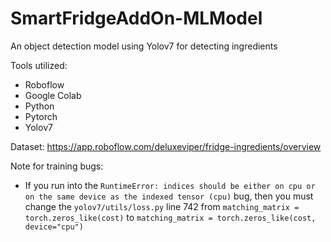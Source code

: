 # SmartFridgeAddOn-MLModel
An object detection model using Yolov7 for detecting ingredients

Tools utilized:
- Roboflow
- Google Colab
- Python
- Pytorch
- Yolov7

Dataset: https://app.roboflow.com/deluxeviper/fridge-ingredients/overview

Note for training bugs:
- If you run into the `RuntimeError: indices should be either on cpu or on the same device as the indexed tensor (cpu)` bug, then you must change the `yolov7/utils/loss.py` line 742 from `matching_matrix = torch.zeros_like(cost)` to `matching_matrix = torch.zeros_like(cost, device="cpu")`
